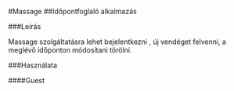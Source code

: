 #Massage
##Időpontfoglaló alkalmazás

###Leírás

Massage szolgáltatásra lehet bejelentkezni ,
új vendéget felvenni, a meglévő időponton módosítani
törölni.


###Használata

####Guest


